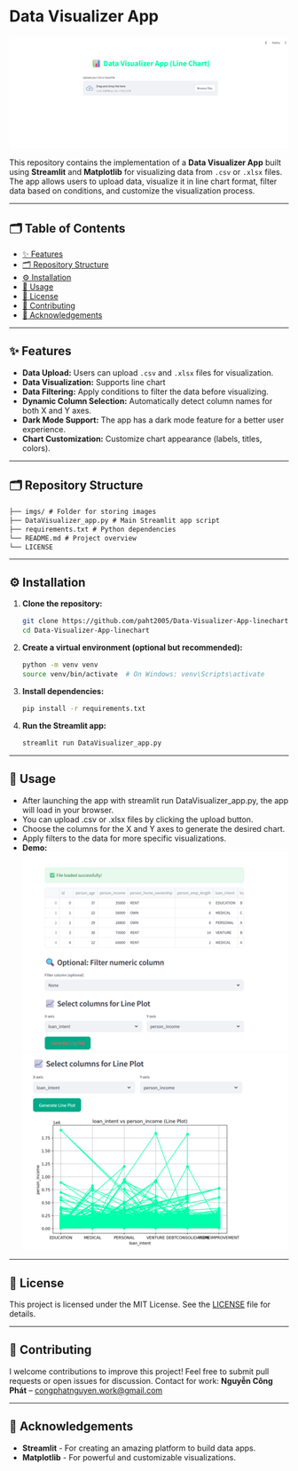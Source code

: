 # Data Visualizer App 

![screen](/imgs/screen.png)

This repository contains the implementation of a **Data Visualizer App** built using **Streamlit** and **Matplotlib** for visualizing data from `.csv` or `.xlsx` files. The app allows users to upload data, visualize it in line chart format, filter data based on conditions, and customize the visualization process.

---
## 🗂️ Table of Contents

- [✨ Features](#-features)
- [🗂️ Repository Structure](#️-repository-structure)
- [⚙️ Installation](#️-installation)
- [🎯 Usage](#-usage)
- [📄 License](#-license)
- [🤝 Contributing](#-contributing)
- [🧠 Acknowledgements](#-Acknowledgements)

---

## ✨ Features

- **Data Upload:** Users can upload `.csv` and `.xlsx` files for visualization.
- **Data Visualization:** Supports line chart
- **Data Filtering:** Apply conditions to filter the data before visualizing.
- **Dynamic Column Selection:** Automatically detect column names for both X and Y axes.
- **Dark Mode Support:** The app has a dark mode feature for a better user experience.
- **Chart Customization:** Customize chart appearance (labels, titles, colors).

---

## 🗂️ Repository Structure
```
├── imgs/ # Folder for storing images
├── DataVisualizer_app.py # Main Streamlit app script
├── requirements.txt # Python dependencies
└── README.md # Project overview
└── LICENSE

```
---

## ⚙️ Installation

1. **Clone the repository:**
   ```bash
   git clone https://github.com/paht2005/Data-Visualizer-App-linechart.git
   cd Data-Visualizer-App-linechart
   ```
2. **Create a virtual environment (optional but recommended):**
   ```bash
   python -m venv venv
   source venv/bin/activate  # On Windows: venv\Scripts\activate
   ```
3. **Install dependencies:**
   ```bash
   pip install -r requirements.txt
   ```
4. **Run the Streamlit app:**
   ```bash
   streamlit run DataVisualizer_app.py
   ```
---
## 🎯 Usage
- After launching the app with streamlit run DataVisualizer_app.py, the app will load in your browser.
- You can upload .csv or .xlsx files by clicking the upload button.
- Choose the columns for the X and Y axes to generate the desired chart.
- Apply filters to the data for more specific visualizations.
- **Demo:**
  ![deploy1](/imgs/deploy1.png)
  ![deploy2](/imgs/deploy2.png)

---
## 📄 License
This project is licensed under the MIT License. See the [LICENSE](./LICENSE) file for details.

---
## 🤝 Contributing
I welcome contributions to improve this project! Feel free to submit pull requests or open issues for discussion.
Contact for work: **Nguyễn Công Phát** – congphatnguyen.work@gmail.com

---
## 🧠 Acknowledgements
- **Streamlit** - For creating an amazing platform to build data apps.
- **Matplotlib** - For powerful and customizable visualizations.
